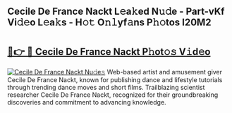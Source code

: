 ## Cecile De France Nackt L𝚎a𝚔ed N𝚞𝚍e - Part-vKf Vi𝚍𝚎o L𝚎a𝚔s - H𝚘𝚝 O𝚗𝚕yf𝚊ns P𝚑𝚘tos I20M2

# <h2><a href="http://kfe9sxr.oniu.top/?m=Cecile+De+France+Nackt">🔗👉 🔴 Cecile De France Nackt P𝚑ot𝚘𝚜 V𝚒d𝚎o</a></h2>

[![Cecile De France Nackt Nu𝚍e𝚜](https://i.imgur.com/0qMVB7G.gif)](http://kfe9sxr.oniu.top/?m=Cecile+De+France+Nackt)
Web-based artist and amusement giver Cecile De France Nackt, known for publishing dance and lifestyle tutorials through trending dance moves and short films. Trailblazing scientist researcher Cecile De France Nackt, recognized for their groundbreaking discoveries and commitment to advancing knowledge.  

